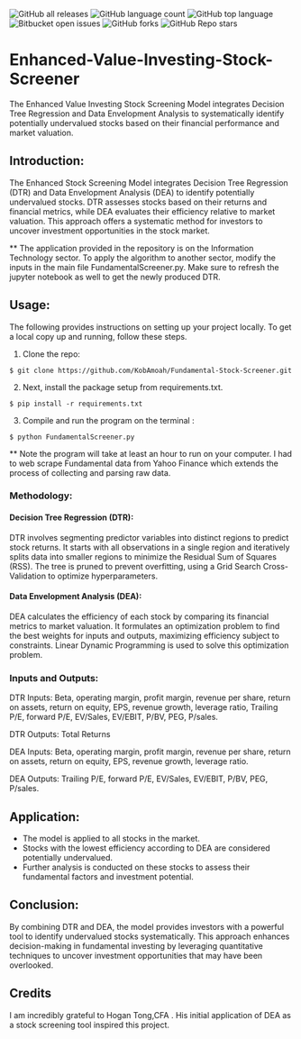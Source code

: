 ![GitHub all releases](https://img.shields.io/github/downloads/KobAmoah/Fundamental-Stock-Screener/total)
![GitHub language count](https://img.shields.io/github/languages/count/KobAmoah/Fundamental-Stock-Screener) 
![GitHub top language](https://img.shields.io/github/languages/top/KobAmoah/Fundamental-Stock-Screener?color=yellow) 
![Bitbucket open issues](https://img.shields.io/bitbucket/issues/KobAmoah/Fundamental-Stock-Screener)
![GitHub forks](https://img.shields.io/github/forks/KobAmoah/Fundamental-Stock-Screener?style=social)
![GitHub Repo stars](https://img.shields.io/github/stars/KobAmoah/Fundamental-Stock-Screener?style=social)


# Enhanced-Value-Investing-Stock-Screener
The Enhanced Value Investing Stock Screening Model integrates Decision Tree Regression and Data Envelopment Analysis to systematically identify potentially undervalued stocks based on their financial performance and market valuation.

## Introduction:
The Enhanced Stock Screening Model integrates Decision Tree Regression (DTR) and Data Envelopment Analysis (DEA) to identify potentially undervalued stocks. DTR assesses stocks based on their returns and financial metrics, while DEA evaluates their efficiency relative to market valuation. This approach offers a systematic method for investors to uncover investment opportunities in the stock market.

** The application provided in the repository is on the Information Technology sector. To apply the algorithm to another sector, modify the inputs in the main file FundamentalScreener.py. Make sure to refresh the jupyter notebook as well to get the newly produced DTR.

## Usage:

The following provides instructions on setting up your project locally. To get a local copy up and running, follow these steps.
1. Clone the repo:

````$ git clone https://github.com/KobAmoah/Fundamental-Stock-Screener.git````

2. Next, install the package setup from requirements.txt.

````$ pip install -r requirements.txt````

3. Compile and run the program on the terminal :

````$ python FundamentalScreener.py````

** Note the program will take at least an hour to run on your computer. I had to web scrape Fundamental data from Yahoo Finance which extends the process of collecting and parsing raw data.

### Methodology:
#### Decision Tree Regression (DTR):
DTR involves segmenting predictor variables into distinct regions to predict stock returns. It starts with all observations in a single region and iteratively splits data into smaller regions to minimize the Residual Sum of Squares (RSS). The tree is pruned to prevent overfitting, using a Grid Search Cross-Validation to optimize hyperparameters.

#### Data Envelopment Analysis (DEA):
DEA calculates the efficiency of each stock by comparing its financial metrics to market valuation. It formulates an optimization problem to find the best weights for inputs and outputs, maximizing efficiency subject to constraints. Linear Dynamic Programming is used to solve this optimization problem.

### Inputs and Outputs:
DTR Inputs: Beta, operating margin, profit margin, revenue per share, return on assets, return on equity, EPS, revenue growth, leverage ratio, Trailing P/E, forward P/E, EV/Sales, EV/EBIT, P/BV, PEG, P/sales.

DTR Outputs: Total Returns

DEA Inputs: Beta, operating margin, profit margin, revenue per share, return on assets, return on equity, EPS, revenue growth, leverage ratio.

DEA Outputs: Trailing P/E, forward P/E, EV/Sales, EV/EBIT, P/BV, PEG, P/sales.

## Application:
- The model is applied to all stocks in the market.
- Stocks with the lowest efficiency according to DEA are considered potentially undervalued.
- Further analysis is conducted on these stocks to assess their fundamental factors and investment potential.

## Conclusion:
By combining DTR and DEA, the model provides investors with a powerful tool to identify undervalued stocks systematically. This approach enhances decision-making in fundamental investing by leveraging quantitative techniques to uncover investment opportunities that may have been overlooked.

## Credits
I am incredibly grateful to Hogan Tong,CFA . His initial application of DEA as a stock screening tool inspired this project.


